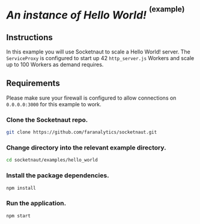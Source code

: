 # *An instance of Hello World!* <sup><sup>(example)</sup></sup>

## Instructions
In this example you will use Socketnaut to scale a Hello World! server.  The `ServiceProxy` is configured to start up 42 `http_server.js` Workers and scale up to 100 Workers as demand requires.

## Requirements
Please make sure your firewall is configured to allow connections on `0.0.0.0:3000` for this example to work.

### Clone the Socketnaut repo.
```bash
git clone https://github.com/faranalytics/socketnaut.git
```
### Change directory into the relevant example directory.
```bash
cd socketnaut/examples/hello_world
```
### Install the package dependencies.
```bash
npm install
```
### Run the application.
```bash
npm start
```